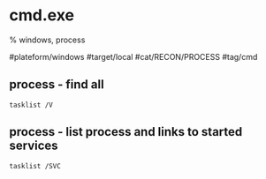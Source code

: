 # cmd.exe
% windows, process

#plateform/windows #target/local #cat/RECON/PROCESS #tag/cmd 

## process - find all 
```
tasklist /V
```

## process - list process and links to started services
```
tasklist /SVC
```

